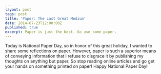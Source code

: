 ```yaml
---
layout: post
tags: post
title: 'Paper: The Last Great Medium'
date: 2014-07-23T12:00:00Z
published: true
excerpt: Paper is just the best. Go use some paper.
---
```

Today is National Paper Day, so in honor of this great holiday, I wanted to share some reflections on paper. However, paper is such a superior means of conveying information that I refuse to disgrace it by publishing my thoughts on anything but paper. So stop reading online articles and go get your hands on something printed on paper! Happy National Paper Day!
